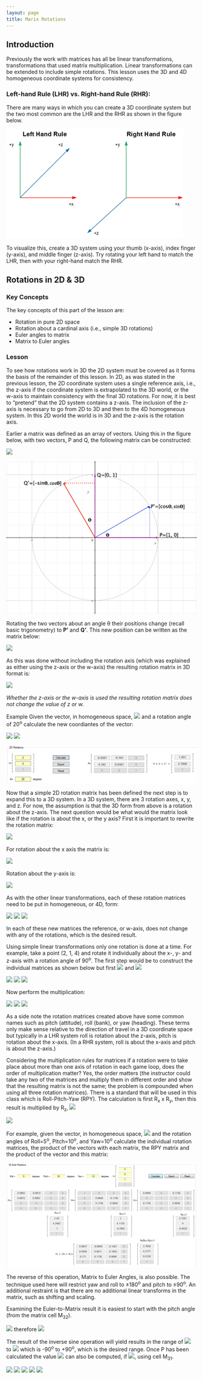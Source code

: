 ```yaml
---
layout: page
title: Marix Rotations
---
```

## Introduction
Previously the work with matrices has all be linear transformations, transformations that used matrix multiplication. Linear transformations can be extended to include simple rotations. This lesson uses the 3D and 4D homogeneous coordinate systems for consistency.

### Left-hand Rule (LHR) vs. Right-hand Rule (RHR):
There are many ways in which you can create a 3D coordinate system but the two most common are the LHR and the RHR as shown in the figure below.
 
![3d-rules](../outcome1/files/3d-rules.jpg)

To visualize this, create a 3D system using your thumb (x-axis), index finger (y-axis), and middle finger (z-axis). Try rotating your left hand to match the LHR, then with your right-hand match the RHR.

## Rotations in 2D & 3D
### Key Concepts
The key concepts of this part of the lesson are:
* Rotation in pure 2D space
* Rotation about a cardinal axis (i.e., simple 3D rotations)
* Euler angles to matrix
* Matrix to Euler angles

### Lesson
To see how rotations work in 3D the 2D system must be covered as it forms the basis of the remainder of this lesson. In 2D, as was stated in the previous lesson, the 2D coordinate system uses a single reference axis, i.e., the z-axis if the coordinate system is extrapolated to the 3D world, or the w-axis to maintain consistency with the final 3D rotations. For now, it is best to “pretend” that the 2D system contains a z-axis. The inclusion of the z-axis is necessary to go from 2D to 3D and then to the 4D homogeneous system. In this 2D world the world is in 3D and the z-axis is the rotation axis.

Earlier a matrix was defined as an array of vectors. Using this in the figure below, with two vectors, P and Q, the following matrix can be constructed:

<img src="https://latex.codecogs.com/svg.latex?\large&space;\left[\begin{array}{c}P\\Q\end{array}\right]=\left[\begin{array}{cc}1&0\\0&1\end{array}\right]"/>

![rotations-2d-explained](files/rotations-2d-explained.jpg)

Rotating the two vectors about an angle θ their positions change (recall basic trigonometry) to **P’** and **Q’**. This new position can be written as the matrix below:

<img src="https://latex.codecogs.com/svg.latex?\large&space;R(\theta)=\left[\begin{array}{c}P'\\Q'\end{array}\right]=\left[\begin{array}{cc}P'_{x}&Q'_{x}\\P'_{y}&Q'_{y}\end{array}\right]=\left[\begin{array}{cc}cos(\theta)&-sin(\theta)\\sin(\theta)&cos(\theta)\end{array}\right]"/>

As this was done without including the rotation axis (which was explained as either using the z-axis or the w-axis) the resulting rotation matrix in 3D format is:

<img src="https://latex.codecogs.com/svg.latex?\large&space;R(\theta)=\left[\begin{array}{ccc}cos(\theta)&-sin(\theta)&0\\sin(\theta)&cos(\theta)&0\\0&0&1\end{array}\right]"/>

_Whether the z-axis or the w-axis is used the resulting rotation matrix does not change the value of z or w._

Example Given the vector, in homogeneous space, <img src="https://latex.codecogs.com/svg.latex?\large&space;V=\left[\begin{array}{c}3\\4\\1\end{array}\right]"/> and a rotation angle of 20<sup>o</sup> calculate the new coordiantes of the vector:

<img src="https://latex.codecogs.com/svg.latex?\large&space;R(\theta)=\left[\begin{array}{ccc}cos(20)&-sin(20)&0\\sin(20)&cos(20)&0\\0&0&1\end{array}\right]"/>

<img src="https://latex.codecogs.com/svg.latex?\large&space;V'=\left[\begin{array}{ccc}0.9397&-0.3420&0\\0.3420&0.9397&0\\0&0&1\end{array}\right]\times{\left[\begin{array}{c}3\\4\\1\end{array}\right]}\approx{\left[\begin{array}{c}1.4510\\4.7848\\1\end{array}\right]}"/>

![rotation-2d-math](files/rotation-2d-math.jpg)

Now that a simple 2D rotation matrix has been defined the next step is to expand this to a 3D system. In a 3D system, there are 3 rotation axes, x, y, and z. For now, the assumption is that the 3D form from above is a rotation about the z-axis. The next question would be what would the matrix look like if the rotation is about the x, or the y axis? First it is important to rewrite the rotation matrix:

<img src="https://latex.codecogs.com/svg.latex?\large&space;R_{z}(\theta)=\left[\begin{array}{ccc}cos(20)&-sin(20)&0\\sin(20)&cos(20)&0\\0&0&1\end{array}\right]"/>

For rotation about the x axis the matrix is:

<img src="https://latex.codecogs.com/svg.latex?\large&space;R_{x}(\theta)=\left[\begin{array}{ccc}1&0&0\\0&cos(20)&-sin(\theta)\\0&sin(\theta)&cos(\theta)\end{array}\right]"/>

Rotation about the y-axis is:

<img src="https://latex.codecogs.com/svg.latex?\large&space;R_{y}(\theta)=\left[\begin{array}{ccc}cos(\theta)&0&sin(\theta)\\0&1&0\\-sin(\theta)&0&cos(\theta)\end{array}\right]"/>

As with the other linear transformations, each of these rotation matrices need to be put in homogeneous, or 4D, form:

<img src="https://latex.codecogs.com/svg.latex?\large&space;R_{z}(\theta)=\left[\begin{array}{cccc}cos(20)&-sin(20)&0&0\\sin(20)&cos(20)&0&0\\0&0&1&0\\0&0&0&1\end{array}\right]"/>&nbsp;<img src="https://latex.codecogs.com/svg.latex?\large&space;R_{x}(\theta)=\left[\begin{array}{cccc}1&0&0&0\\0&cos(20)&-sin(\theta)&0\\0&sin(\theta)&cos(\theta)&0\\0&0&0&1\end{array}\right]"/>&nbsp;<img src="https://latex.codecogs.com/svg.latex?\large&space;R_{y}(\theta)=\left[\begin{array}{cccc}cos(\theta)&0&sin(\theta)&0\\0&1&0&0\\-sin(\theta)&0&cos(\theta)&0\\0&0&0&1\end{array}\right]"/>

In each of these new matrices the reference, or w-axis, does not change with any of the rotations, which is the desired result.

Using simple linear transformations only one rotation is done at a time. For example, take a point (2, 1, 4) and rotate it individually about the x-, y- and z-axis with a rotation angle of 90<sup>o</sup>. The first step would be to construct the individual matrices as shown below but first <img src="https://latex.codecogs.com/svg.latex?\large&space;cos(90)=0"/> and <img src="https://latex.codecogs.com/svg.latex?\large&space;sin(90)=1"/>

<img src="https://latex.codecogs.com/svg.latex?\large&space;R_{z}(\theta)=\left[\begin{array}{cccc}0&-1&0&0\\1&0&0&0\\0&0&1&0\\0&0&0&1\end{array}\right]"/>&nbsp;<img src="https://latex.codecogs.com/svg.latex?\large&space;R_{x}(\theta)=\left[\begin{array}{cccc}1&0&0&0\\0&0&-1&0\\0&1&0&0\\0&0&0&1\end{array}\right]"/>&nbsp;<img src="https://latex.codecogs.com/svg.latex?\large&space;R_{y}(\theta)=\left[\begin{array}{cccc}0&0&1&0\\0&1&0&0\\-1&0&0&0\\0&0&0&1\end{array}\right]"/>

Now perform the multiplication:

<img src="https://latex.codecogs.com/svg.latex?\large&space;R_{z}=\left[\begin{array}{cccc}cos(20)&-1&0&0\\1&0&0&0\\0&0&1&0\\0&0&0&1\end{array}\right]\times{\left[\begin{array}{c}2\\1\\4\\1\end{array}\right]}=\left[\begin{array}{c}-1\\2\\4\\1\end{array}\right]"/>

<img src="https://latex.codecogs.com/svg.latex?\large&space;R_{x}=\left[\begin{array}{cccc}1&0&0&0\\0&0&-1&0\\0&1&0&0\\0&0&0&1\end{array}\right]\times{\left[\begin{array}{c}2\\1\\4\\1\end{array}\right]}=\left[\begin{array}{c}2\\-4\\1\\1\end{array}\right]"/>

<img src="https://latex.codecogs.com/svg.latex?\large&space;R_{y}(\theta)=\left[\begin{array}{cccc}0&0&1&0\\0&1&0&0\\-1&0&0&0\\0&0&0&1\end{array}\right]\times{\left[\begin{array}{c}2\\1\\4\\1\end{array}\right]}=\left[\begin{array}{c}4\\1\\-2\\1\end{array}\right]"/>

As a side note the rotation matrices created above have some common names such as pitch (attitude), roll (bank), or yaw (heading). These terms only make sense relative to the direction of travel in a 3D coordinate space but typically in a LHR system roll is rotation about the z-axis, pitch is rotation about the x-axis. (In a RHR system, roll is about the x-axis and pitch is about the z-axis.)

Considering the multiplication rules for matrices if a rotation were to take place about more than one axis of rotation in each game loop, does the order of multiplication matter? Yes, the order matters (the instructor could take any two of the matrices and multiply them in different order and show that the resulting matrix is not the same; the problem is compounded when using all three rotation matrices). There is a standard that will be used in this class which is Roll-Pitch-Yaw (RPY). The calculation is first R<sub>x</sub> x R<sub>y</sub>, then this result is multiplied by R<sub>z</sub>, <img src="https://latex.codecogs.com/svg.latex?\large&space;R_{RPY}=R_{z}\times({R_{x}\times{R_{y}}})"/>

<img src="https://latex.codecogs.com/svg.latex?\large&space;R_{RPY}=\left[\begin{array}{ccc}cos(Y)cos(R)-sin(Y)sin(P)sin(R)&-sin(R)cos(P)&sin(Y)cos(R)+cos(Y)sin(P)sin(R)\\cos(Y)sin(R)+sin(Y)sin(P)cos(R)&cos(R)cos(P)&sin(R)sin(Y)-cos(Y)sin(P)cos(R)\\-sin(Y)cos(P)&sin(P)&cos(Y)cos(P)\end{array}\right]"/>

For example, given the vector, in homogeneous space, <img src="https://latex.codecogs.com/svg.latex?\large&space;V=\left[\begin{array}{c}3\\4\\-1\\1\end{array}\right]"/> and the rotation angles of Roll=5<sup>o</sup>, Pitch=10<sup>o</sup>, and Yaw=10<sup>o</sup> calculate the individual rotation matrices, the product of the vectors with each matrix, the RPY matrix and the product of the vector and this matrix:

![roll-pitch-yaw-math](files/roll-pitch-yaw-math.jpg)

The reverse of this operation, Matrix to Euler Angles, is also possible. The technique used here will restrict yaw and roll to ±180<sup>o</sup> and pitch to ±90<sup>o</sup>. An additional restraint is that there are no additional linear transforms in the matrix, such as shifting and scaling.

Examining the Euler-to-Matrix result it is easiest to start with the pitch angle (from the matrix cell M<sub>32</sub>).

<img src="https://latex.codecogs.com/svg.latex?\large&space;M_{32}=sin(P)"/> therefore <img src="https://latex.codecogs.com/svg.latex?\large&space;P=sin^{-1}(M_{32})"/>

The result of the inverse sine operation will yield results in the range of <img src="https://latex.codecogs.com/svg.latex?\large&space;\frac{-\pi}{2}"/> to <img src="https://latex.codecogs.com/svg.latex?\large&space;\frac{\pi}{2}"/> which is -90<sup>o</sup> to +90<sup>o</sup>, which is the desired range. Once P has been calculated the value <img src="https://latex.codecogs.com/svg.latex?\large&space;cos(P)"/> can also be computed, if <img src="https://latex.codecogs.com/svg.latex?\large&space;cos(P)\neq{0}"/>, using cell M<sub>31</sub>.

<img src="https://latex.codecogs.com/svg.latex?\large&space;M_{31}=-sin(Y)cos(P)"/>

<img src="https://latex.codecogs.com/svg.latex?\large&space;sin(Y)=-\frac{M_{31}{cos(P)}}"/>

<img src="https://latex.codecogs.com/svg.latex?\large&space;M_{33}=cos(Y)cos(P)"/>

<img src="https://latex.codecogs.com/svg.latex?\large&space;cos(Y)=\frac{M_{33}}{cos(P)}"/>

<img src="https://latex.codecogs.com/svg.latex?\large&space;Y=tan^{-1}\left(\frac{sin(Y)}{cos(Y)}\right)=tan^{-1}\left(\frac{{\frac{-M_{31}}{cos(P)}{\frac{M_{33}}{cos(P)\right)"/>